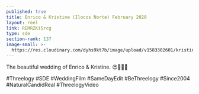 ```yaml
---
published: true
title: Enrico & Kristine (Ilocos Norte) February 2020
layout: reel
link: REMRZKi5rcg
type: sde
section-rank: 137
image-small: >-
  https://res.cloudinary.com/dyhs9kt7b/image/upload/v1583302601/kristine_a-01a.jpg
---
```

The beautiful wedding of Enrico & Kristine. 😍💞💖✨

#Threelogy #SDE #WeddingFilm #SameDayEdit  #BeThreelogy #Since2004 #NaturalCandidReal #ThreelogyVideo